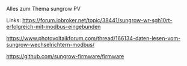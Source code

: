 Alles zum Thema sungrow PV

Links:
https://forum.iobroker.net/topic/38441/sungrow-wr-sgh10rt-erfolgreich-mit-modbus-eingebunden

https://www.photovoltaikforum.com/thread/166134-daten-lesen-vom-sungrow-wechselrichtern-modbus/

https://github.com/sungrow-firmware/firmware
